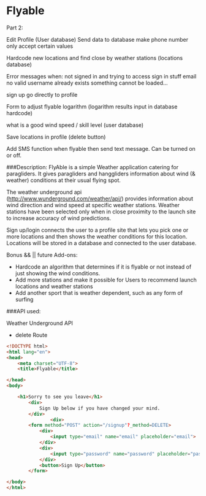# Flyable 


Part 2:

Edit Profile (User database)
	Send data to database
	make phone number only accept certain values

Hardcode new locations and find close by weather stations (locations database)

Error messages when:
	not signed in and trying to access sign in stuff
	email no valid
	username already exists
	something cannot be loaded... 


sign up go directly to profile

Form to adjust flyable logarithm (logarithm results input in database hardcode)
	
what is a good wind speed / skill level (user database)

Save locations in profile (delete button)

Add SMS function
when flyable then send text message. Can be turned on or off.




###Description:
FlyAble is a simple Weather application catering for paragliders. It gives paragliders and hanggliders information about wind (& weather) conditions at their usual flying spot.  

The weather underground api (http://www.wunderground.com/weather/api/) provides information about wind direction and wind speed at specific weather stations. Weather stations have been selected only when in close proximity to the launch site to increase accuracy of wind predictions. 

Sign up/login connects the user to a profile site that lets you pick one or more locations and then shows the weather conditions for this location.
Locations will be stored in a database and connected to the user database. 

Bonus && || future Add-ons: 
*	Hardcode an algorithm that determines if it is flyable or not instead of just showing the wind conditions.
*	Add more stations and make it possible for Users to recommend launch locations and weather stations
*	Add another sport that is weather dependent, such as any form of surfing

###API used:

Weather Underground API


* delete Route

```html
<!DOCTYPE html>
<html lang="en">
<head>
	<meta charset="UTF-8">
	<title>Flyable</title>

</head>
<body>

	<h1>Sorry to see you leave</h1>
		<div>
			Sign Up below if you have changed your mind.
		</div>
				<div>
		<form method="POST" action="/signup"?_method=DELETE>
			<div>
				<input type="email" name="email" placeholder="email">
			</div>
			<div>
				<input type="password" name="password" placeholder="password">
			</div>
			<button>Sign Up</button>
		</form>

</body>
</html>

```




